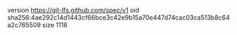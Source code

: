 version https://git-lfs.github.com/spec/v1
oid sha256:4ae292c14d1443cf66bce3c42e9b15a70e447d74cac03ca513b8c64a2c765509
size 1118
